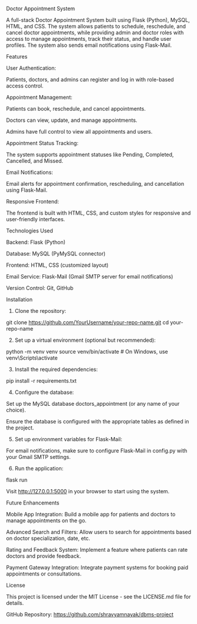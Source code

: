 Doctor Appointment System

A full-stack Doctor Appointment System built using Flask (Python), MySQL, HTML, and CSS. The system allows patients to schedule, reschedule, and cancel doctor appointments, while providing admin and doctor roles with access to manage appointments, track their status, and handle user profiles. The system also sends email notifications using Flask-Mail.

Features

User Authentication:

Patients, doctors, and admins can register and log in with role-based access control.


Appointment Management:

Patients can book, reschedule, and cancel appointments.

Doctors can view, update, and manage appointments.

Admins have full control to view all appointments and users.


Appointment Status Tracking:

The system supports appointment statuses like Pending, Completed, Cancelled, and Missed.


Email Notifications:

Email alerts for appointment confirmation, rescheduling, and cancellation using Flask-Mail.


Responsive Frontend:

The frontend is built with HTML, CSS, and custom styles for responsive and user-friendly interfaces.



Technologies Used

Backend: Flask (Python)

Database: MySQL (PyMySQL connector)

Frontend: HTML, CSS (customized layout)

Email Service: Flask-Mail (Gmail SMTP server for email notifications)

Version Control: Git, GitHub


Installation

1. Clone the repository:

git clone https://github.com/YourUsername/your-repo-name.git
cd your-repo-name


2. Set up a virtual environment (optional but recommended):

python -m venv venv
source venv/bin/activate  # On Windows, use venv\Scripts\activate


3. Install the required dependencies:

pip install -r requirements.txt


4. Configure the database:

Set up the MySQL database doctors_appointment (or any name of your choice).

Ensure the database is configured with the appropriate tables as defined in the project.



5. Set up environment variables for Flask-Mail:

For email notifications, make sure to configure Flask-Mail in config.py with your Gmail SMTP settings.



6. Run the application:

flask run

Visit http://127.0.0.1:5000 in your browser to start using the system.

Future Enhancements

Mobile App Integration: Build a mobile app for patients and doctors to manage appointments on the go.

Advanced Search and Filters: Allow users to search for appointments based on doctor specialization, date, etc.

Rating and Feedback System: Implement a feature where patients can rate doctors and provide feedback.

Payment Gateway Integration: Integrate payment systems for booking paid appointments or consultations.


License

This project is licensed under the MIT License - see the LICENSE.md file for details.

GitHub Repository: https://github.com/shravyamnayak/dbms-project
